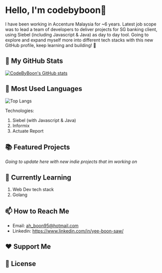 # Hello, I'm codebyboon👋

I have been working in Accenture Malaysia for ~6 years. Latest job scope was to lead a team of developers to deliver projects for SG banking client, using Siebel (including Javascript & Java) as day to day tool. 
Going to explore and expand myself more into different tech stacks with this new GitHub profile, keep learning and building! 🦾 

## 🚀 My GitHub Stats
[![CodeByBoon's GitHub stats](https://github-readme-stats.vercel.app/api?username=codebyboon&theme=midnight-purple&show_icons=true)](https://github.com/codebyboon/github-readme-stats)

## 🔧 Most Used Languages
![Top Langs](https://github-readme-stats.vercel.app/api/top-langs/?username=codebyboon&size_weight=0.5&count_weight=0.5)

Technologies:
1. Siebel (with Javascript & Java)
2. Informix
3. Actuate Report

## 📚 Featured Projects

*Going to update here with new indie projects that im working on*

## 🌱 Currently Learning

1. Web Dev tech stack
2. Golang

## 📫 How to Reach Me
- Email: ah_boon95@hotmail.com
- Linkedin: https://www.linkedin.com/in/yee-boon-saw/

## ❤️ Support Me



## 📝 License


